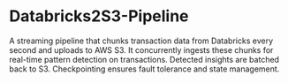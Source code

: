 # Databricks2S3-Pipeline
A streaming pipeline that chunks transaction data from Databricks every second and uploads to AWS S3. It concurrently ingests these chunks for real-time pattern detection on transactions. Detected insights are batched back to S3. Checkpointing ensures fault tolerance and state management.
